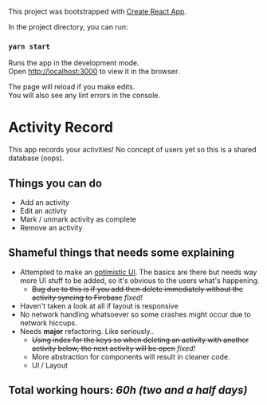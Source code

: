 This project was bootstrapped with [Create React App](https://github.com/facebook/create-react-app).

In the project directory, you can run:

### `yarn start`

Runs the app in the development mode.<br>
Open [http://localhost:3000](http://localhost:3000) to view it in the browser.

The page will reload if you make edits.<br>
You will also see any lint errors in the console.

# Activity Record

This app records your activities! No concept of users yet so this is a shared database (oops).

## **Things you can do**

- Add an activity
- Edit an activty
- Mark / unmark activity as complete
- Remove an activity

## **Shameful things that needs some explaining**

- Attempted to make an [optimistic UI](https://uxplanet.org/optimistic-1000-34d9eefe4c05?gi=c53ec13ae552). The basics are there but needs way more UI stuff to be added, so it's obvious to the users what's happening.
  - ~~Bug due to this is if you add then delete immediately without the activity syncing to Firebase~~ _fixed!_
- Haven't taken a look at all if layout is responsive
- No network handling whatsoever so some crashes might occur due to network hiccups.
- Needs **major** refactoring. Like seriously..
  - ~~Using index for the keys so when deleting an activity with another activity below, the next activity will be open~~ _fixed!_
  - More abstraction for components will result in cleaner code.
  - UI / Layout

## Total working hours: _60h (two and a half days)_
